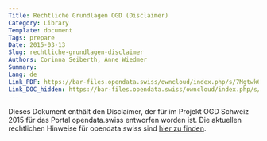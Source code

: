 ```yaml
---
Title: Rechtliche Grundlagen OGD (Disclaimer)
Category: Library
Template: document
Tags: prepare
Date: 2015-03-13
Slug: rechtliche-grundlagen-disclaimer
Authors: Corinna Seiberth, Anne Wiedmer
Summary:
Lang: de
Link_PDF: https://bar-files.opendata.swiss/owncloud/index.php/s/7Mgtwk6nw9Idtup
Link_DOC_hidden: https://bar-files.opendata.swiss/owncloud/index.php/s/JTLKM0RAS37lmbR
---
```


Dieses Dokument enthält den Disclaimer, der für im Projekt OGD Schweiz 2015 für das Portal opendata.swiss entworfen worden ist. Die aktuellen rechtlichen Hinweise für opendata.swiss sind [hier zu finden](https://opendata.swiss/de/legal-framework/).
